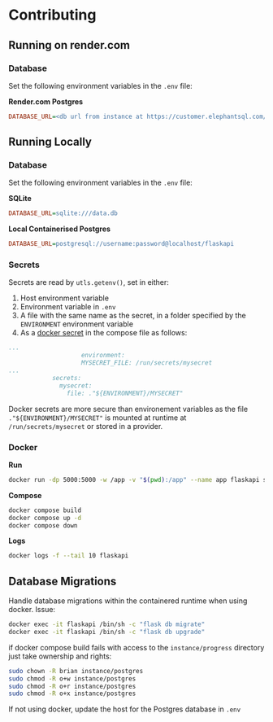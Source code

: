 # Contributing

## Running on render.com
### Database
Set the following environment variables in the `.env` file:

**Render.com Postgres**
```ini
DATABASE_URL=<db url from instance at https://customer.elephantsql.com/instance>
```

## Running Locally

### Database
Set the following environment variables in the `.env` file:

**SQLite**
```ini
DATABASE_URL=sqlite:///data.db
```
**Local Containerised Postgres**
```ini
DATABASE_URL=postgresql://username:password@localhost/flaskapi
```

### Secrets
Secrets are read by `utls.getenv()`, set in either:
1. Host environment variable
2. Environment variable in `.env`
3. A file with the same name as the secret, in a folder specified by the `ENVIRONMENT` environment variable
4. As a [docker secret](https://docs.docker.com/compose/use-secrets/) in the compose file as follows:

```yaml
...
                    environment:
                    MYSECRET_FILE: /run/secrets/mysecret
...                    
            secrets:            
              mysecret:
                file: ."${ENVIRONMENT}/MYSECRET"
```

Docker secrets are more secure than environement variables as the file `."${ENVIRONMENT}/MYSECRET"` is mounted at runtime at `/run/secrets/mysecret` or stored in a provider.

### Docker
**Run**
```bash
docker run -dp 5000:5000 -w /app -v "$(pwd):/app" --name app flaskapi sh -c "flask run --host 0.0.0.0"
```
**Compose**

```bash
docker compose build
docker compose up -d
docker compose down
```

**Logs**
```bash
docker logs -f --tail 10 flaskapi
```

## Database Migrations
Handle database migrations within the containered runtime when using docker. Issue:

```bash
docker exec -it flaskapi /bin/sh -c "flask db migrate"
docker exec -it flaskapi /bin/sh -c "flask db upgrade"
```
if docker compose build fails with access to the `instance/progress` directory just take ownership and rights:
```bash
sudo chown -R brian instance/postgres
sudo chmod -R o+w instance/postgres
sudo chmod -R o+r instance/postgres
sudo chmod -R o+x instance/postgres
```


If not using docker, update the host for the Postgres database in `.env`